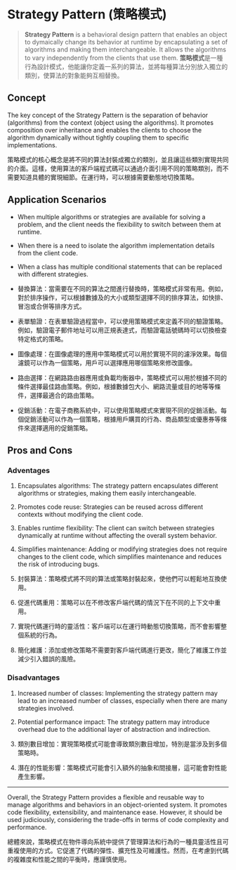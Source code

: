 # Strategy Pattern (策略模式)

> **Strategy Pattern** is a behavioral design pattern that enables an object to dymaically change its behavior at runtime by encapsulating a set of algorithms and making them interchangeable. It allows the algorithms to vary independently from the clients that use them.
> **策略模式**是一種行為設計模式，他能讓你定義一系列的算法，並將每種算法分別放入獨立的類別，使算法的對象能夠互相替換。

## Concept

The key concept of the Strategy Pattern is the separation of behavior (algorithms) from the context (object using the algorithms). It promotes composition over inheritance and enables the clients to choose the algorithm dynamically without tightly coupling them to specific implementations.

策略模式的核心概念是將不同的算法封裝成獨立的類別，並且讓這些類別實現共同的介面。這樣，使用算法的客戶端程式碼可以通過介面引用不同的策略類別，而不需要知道具體的實現細節。在運行時，可以根據需要動態地切換策略。

## Application Scenarios

-   When multiple algorithms or strategies are available for solving a problem, and the client needs the flexibility to switch between them at runtime.
-   When there is a need to isolate the algorithm implementation details from the client code.
-   When a class has multiple conditional statements that can be replaced with different strategies.

-   替換算法：當需要在不同的算法之間進行替換時，策略模式非常有用。例如，對於排序操作，可以根據數據及的大小或類型選擇不同的排序算法，如快排、冒泡或合併等排序方式。
-   表單驗證：在表單驗證過程當中，可以使用策略模式來定義不同的驗證策略。例如，驗證電子郵件地址可以用正規表達式，而驗證電話號碼時可以切換檢查特定格式的策略。
-   圖像處理：在圖像處理的應用中策略模式可以用於實現不同的濾淨效果。每個濾鏡可以作為一個策略，用戶可以選擇應用哪個策略來修改圖像。
-   路由選擇：在網路路由器應用或負載均衡器中，策略模式可以用於根據不同的條件選擇最佳路由策略。例如，根據數據包大小、網路流量或目的地等等條件，選擇最適合的路由策略。
-   促銷活動：在電子商務系統中，可以使用策略模式來實現不同的促銷活動。每個促銷活動可以作為一個策略，根據用戶購買的行為、商品類型或優惠券等條件來選擇適用的促銷策略。

## Pros and Cons

### Adventages

1. Encapsulates algorithms: The strategy pattern encapsulates different algorithms or strategies, making them easily interchangeable.
2. Promotes code reuse: Strategies can be reused across different contexts without modifying the client code.
3. Enables runtime flexibility: The client can switch between strategies dynamically at runtime without affecting the overall system behavior.
4. Simplifies maintenance: Adding or modifying strategies does not require changes to the client code, which simplifies maintenance and reduces the risk of introducing bugs.

5. 封裝算法：策略模式將不同的算法或策略封裝起來，使他們可以輕鬆地互換使用。
6. 促進代碼重用：策略可以在不修改客戶端代碼的情況下在不同的上下文中重用。
7. 實現代碼運行時的靈活性：客戶端可以在運行時動態切換策略，而不會影響整個系統的行為。
8. 簡化維護：添加或修改策略不需要對客戶端代碼進行更改，簡化了維護工作並減少引入錯誤的風險。

### Disadvantages

1. Increased number of classes: Implementing the strategy pattern may lead to an increased number of classes, especially when there are many strategies involved.
2. Potential performance impact: The strategy pattern may introduce overhead due to the additional layer of abstraction and indirection.

3. 類別數目增加：實現策略模式可能會導致類別數目增加，特別是當涉及到多個策略時。
4. 潛在的性能影響：策略模式可能會引入額外的抽象和間接層，這可能會對性能產生影響。

---

Overall, the Strategy Pattern provides a flexible and reusable way to manage algorithms and behaviors in an object-oriented system. It promotes code flexibility, extensibility, and maintenance ease. However, it should be used judiciously, considering the trade-offs in terms of code complexity and performance.

總體來說，策略模式在物件導向系統中提供了管理算法和行為的一種具靈活性且可重複使用的方式。它促進了代碼的彈性、擴充性及可維護性。然而，在考慮到代碼的複雜度和性能之間的平衡時，應謹慎使用。
